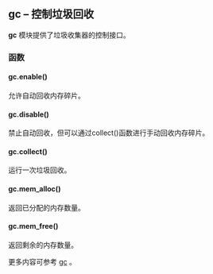 ## **gc** – 控制垃圾回收

**gc** 模块提供了垃圾收集器的控制接口。

### 函数

#### **gc.enable**()
允许自动回收内存碎片。

#### **gc.disable**()
禁止自动回收，但可以通过collect()函数进行手动回收内存碎片。

#### **gc.collect**()
运行一次垃圾回收。

#### **gc.mem_alloc**()
返回已分配的内存数量。

#### **gc.mem_free**()
返回剩余的内存数量。

更多内容可参考  [gc](http://docs.micropython.org/en/latest/pyboard/library/gc.html) 。
